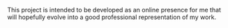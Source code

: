 This project is intended to be developed as an online presence for me that will hopefully evolve into a good professional representation of my work.
